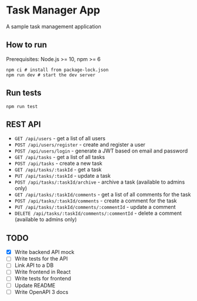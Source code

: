 # Task Manager App
A sample task management application

## How to run

Prerequisites: Node.js >= 10, npm >= 6

```shell script
npm ci # install from package-lock.json
npm run dev # start the dev server
```

## Run tests

```shell script
npm run test
```

## REST API

- `GET /api/users` - get a list of all users
- `POST /api/users/register` - create and register a user
- `POST /api/users/login` - generate a JWT based on email and password
- `GET /api/tasks` - get a list of all tasks
- `POST /api/tasks` - create a new task 
- `GET /api/tasks/:taskId` - get a task
- `PUT /api/tasks/:taskId` - update a task
- `POST /api/tasks/:taskId/archive` - archive a task (available to admins only)
- `GET /api/tasks/:taskId/comments` - get a list of all comments for the task
- `POST /api/tasks/:taskId/comments` - create a comment for the task
- `PUT /api/tasks/:taskId/comments/:commentId` - update a comment
- `DELETE /api/tasks/:taskId/comments/:commentId` - delete a comment (available to admins only)

## TODO

- [x] Write backend API mock
- [ ] Write tests for the API
- [ ] Link API to a DB
- [ ] Write frontend in React
- [ ] Write tests for frontend
- [ ] Update README
- [ ] Write OpenAPI 3 docs
